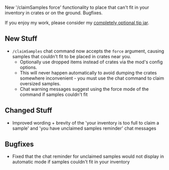 New '/claimSamples force' functionality to place that can't fit in your inventory in crates or on the ground. Bugfixes.




If you enjoy my work, please consider my [completely optional tip jar](https://ko-fi.com/robb4).

## New Stuff

- `/claimSamples` chat command now accepts the `force` argument, causing samples that couldn't fit to be placed in crates near you.
  - Optionally use dropped items instead of crates via the mod's config options.
  - This will never happen automatically to avoid dumping the crates somewhere inconvenient - you must use the chat command to claim oversized samples.
  - Chat warning messages suggest using the force mode of the command if samples couldn't fit

## Changed Stuff

- Improved wording + brevity of the 'your inventory is too full to claim a sample' and 'you have unclaimed samples reminder' chat messages

## Bugfixes

- Fixed that the chat reminder for unclaimed samples would not display in automatic mode if samples couldn't fit in your inventory
